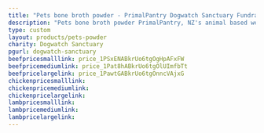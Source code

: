 ```yaml
---
title: "Pets bone broth powder - PrimalPantry Dogwatch Sanctuary Fundraiser"
description: "Pets bone broth powder PrimalPantry, NZ's animal based wellness drink for pets"
type: custom
layout: products/pets-powder
charity: Dogwatch Sanctuary
pgurl: dogwatch-sanctuary
beefpricesmalllink: price_1PSxENABkrUo6tgOgHpAFxFW
beefpricemediumlink: price_1Pat8hABkrUo6tgOlUImfbTt
beefpricelargelink: price_1PawtGABkrUo6tgOnncVAjxG
chickenpricesmalllink:
chickenpricemediumlink:
chickenpricelargelink:
lambpricesmalllink:
lambpricemediumlink:
lambpricelargelink:
---
```



